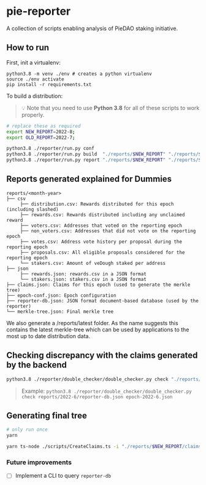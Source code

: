 # pie-reporter

A collection of scripts enabling analysis of PieDAO staking initiative.

## How to run

First, init a virtualenv:

```
python3.8 -m venv ./env # creates a python virtualenv
source ./env activate
pip install -r requirements.txt
```

To build a distribution:

> 💡 Note that you need to use **Python 3.8** for all of these scripts to work properly.

```sh
# replace these as required
export NEW_REPORT=2022-8;
export OLD_REPORT=2022-7;

python3.8 ./reporter/run.py conf
python3.8 ./reporter/run.py build  "./reports/$NEW_REPORT" "./reports/$OLD_REPORT"
python3.8 ./reporter/run.py report "./reports/$NEW_REPORT" "./reports/$OLD_REPORT"

```

## Reports generated explained for Dummies

```
reports/<month-year>
├── csv
     ├── distribution.csv: Rewards distributed for this epoch (including slashed)
     ├── rewards.csv: Rewards distributed including any unclaimed reward
     ├── voters.csv: Addresses that voted on the reporting epoch
     ├── non_voters.csv: Addresses that did not vote on the reporting epoch
     ├── votes.csv: Address vote history per proposal during the reporting epoch
     ├── proposals.csv: All eligible proposals considered for the reporting epoch
     └── stakers.csv: Amount of veDough staked per address
├── json
     ├── rewards.json: rewards.csv in a JSON format
     └── stakers.json: stakers.csv in a JSON format
├── claims.json: Claims for this epoch (used to generate the merkle tree)
├── epoch-conf.json: Epoch configuration
├── reporter-db.json: JSON format document-based database (used by the reporter)
└── merkle-tree.json: Final merkle tree
```

We also generate a /reports/latest folder. As the name suggests this contains the latest merkle-tree which can be used by applications to the most up to date distribution data. 

## Checking discrepancy with the claims generated by the backend

```sh
python3.8 ./reporter/double_checker/double_checker.py check "./reports/$NEW_REPORT/reporter-db.json" "./reports/$NEW_REPORT/diff/epoch-$NEW_REPORT.json"
```

> Example: `python3.8 ./reporter/double_checker/double_checker.py check reports/2022-6/reporter-db.json epoch-2022-6.json`

## Generating final tree
```sh
# only run once
yarn 

yarn ts-node ./scripts/CreateClaims.ts -i "./reports/$NEW_REPORT/claims.json" -o $NEW_REPORT 
```
### Future improvements

- [ ] Implement a CLI to query `reporter-db`

